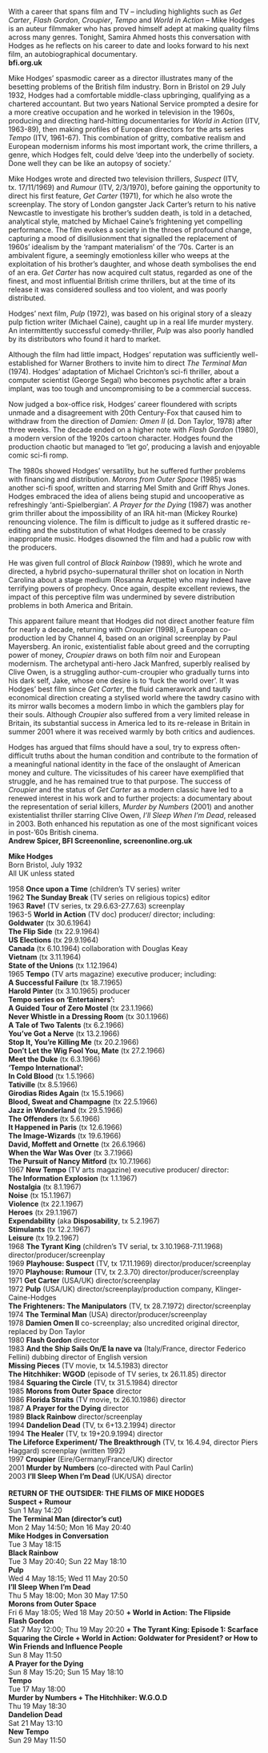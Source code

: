 
With a career that spans film and TV – including highlights such as _Get Carter_, _Flash Gordon_, _Croupier_, _Tempo_ and _World in Action_ – Mike Hodges is an auteur filmmaker who has proved himself adept at making quality films across many genres. Tonight, Samira Ahmed hosts this conversation with Hodges as he reflects on his career to date and looks forward to his next film, an autobiographical documentary.<br>
**bfi.org.uk**

Mike Hodges’ spasmodic career as a director illustrates many of the besetting problems of the British film industry. Born in Bristol on 29 July 1932, Hodges had a comfortable middle-class upbringing, qualifying as a chartered accountant. But two years National Service prompted a desire for a more creative occupation and he worked in television in the 1960s, producing and directing hard-hitting documentaries for _World in Action_ (ITV, 1963-89), then making profiles of European directors for the arts series _Tempo_ (ITV, 1961-67). This combination of gritty, combative realism and European modernism informs his most important work, the crime thrillers, a genre, which Hodges felt, could delve ‘deep into the underbelly of society. Done well they can be like an autopsy of society.’

Mike Hodges wrote and directed two television thrillers, _Suspect_ (ITV,  
tx. 17/11/1969) and _Rumour_ (ITV, 2/3/1970), before gaining the opportunity to direct his first feature, _Get Carter_ (1971), for which he also wrote the screenplay. The story of London gangster Jack Carter’s return to his native Newcastle to investigate his brother’s sudden death, is told in a detached, analytical style, matched by Michael Caine’s frightening yet compelling performance. The film evokes a society in the throes of profound change, capturing a mood of disillusionment that signalled the replacement of 1960s’ idealism by the ‘rampant materialism’ of the ‘70s. Carter is an ambivalent figure, a seemingly emotionless killer who weeps at the exploitation of his brother’s daughter, and whose death symbolises the end of an era.  _Get Carter_ has now acquired cult status, regarded as one of the finest, and most influential British crime thrillers, but at the time of its release it was considered soulless and too violent, and was poorly distributed.

Hodges’ next film, _Pulp_ (1972), was based on his original story of a sleazy pulp fiction writer (Michael Caine), caught up in a real life murder mystery.  
An intermittently successful comedy-thriller, _Pulp_ was also poorly handled by its distributors who found it hard to market.

Although the film had little impact, Hodges’ reputation was sufficiently well-established for Warner Brothers to invite him to direct _The Terminal Man_ (1974). Hodges’ adaptation of Michael Crichton’s sci-fi thriller, about a computer scientist (George Segal) who becomes psychotic after a brain implant, was too tough and uncompromising to be a commercial success.

Now judged a box-office risk, Hodges’ career floundered with scripts unmade and a disagreement with 20th Century-Fox that caused him to withdraw from the direction of _Damien: Omen II_ (d. Don Taylor, 1978) after three weeks.  The decade ended on a higher note with _Flash Gordon_ (1980), a modern version of the 1920s cartoon character. Hodges found the production chaotic but managed to ‘let go’, producing a lavish and enjoyable comic sci-fi romp.

The 1980s showed Hodges’ versatility, but he suffered further problems with financing and distribution. _Morons from Outer Space_ (1985) was another sci-fi spoof, written and starring Mel Smith and Griff Rhys Jones. Hodges embraced the idea of aliens being stupid and uncooperative as refreshingly ‘anti-Spielbergian’. _A Prayer for the Dying_ (1987) was another grim thriller about the impossibility of an IRA hit-man (Mickey Rourke) renouncing violence. The film is difficult to judge as it suffered drastic re-editing and the substitution of what Hodges deemed to be crassly inappropriate music. Hodges disowned the film and had a public row with the producers.

He was given full control of _Black Rainbow_ (1989), which he wrote and directed, a hybrid psycho-supernatural thriller shot on location in North Carolina about a stage medium (Rosanna Arquette) who may indeed have terrifying powers of prophecy. Once again, despite excellent reviews, the impact of this perceptive film was undermined by severe distribution problems in both America and Britain.

This apparent failure meant that Hodges did not direct another feature film for nearly a decade, returning with _Croupier_ (1998), a European co-production led by Channel 4, based on an original screenplay by Paul Mayersberg.  An ironic, existentialist fable about greed and the corrupting power of money, _Croupier_ draws on both film noir and European modernism. The archetypal anti-hero Jack Manfred, superbly realised by Clive Owen, is a struggling author-cum-croupier who gradually turns into his dark self, Jake, whose one desire is to ‘fuck the world over’. It was Hodges’ best film since _Get Carter_, the fluid camerawork and tautly economical direction creating a stylised world where the tawdry casino with its mirror walls becomes a modern limbo in which the gamblers play for their souls. Although _Croupier_ also suffered from a very limited release in Britain, its substantial success in America led to its re-release in Britain in summer 2001 where it was received warmly by both critics and audiences.

Hodges has argued that films should have a soul, try to express often-difficult truths about the human condition and contribute to the formation of a meaningful national identity in the face of the onslaught of American money and culture. The vicissitudes of his career have exemplified that struggle, and he has remained true to that purpose. The success of _Croupier_ and the status of _Get Carter_ as a modern classic have led to a renewed interest in his work and to further projects: a documentary about the representation of serial killers, _Murder by Numbers_ (2001) and another existentialist thriller starring Clive Owen, _I’ll Sleep When I’m Dead_, released in 2003. Both enhanced his reputation as one of the most significant voices in post-’60s British cinema.<br>
**Andrew Spicer, BFI Screenonline, screenonline.org.uk**

  

**Mike Hodges**<br>
Born Bristol, July 1932<br>
All UK unless stated<br>

1958  **Once upon a Time** (children’s TV series) writer<br>
1962  **The Sunday Break** (TV series on religious topics) editor<br>
1963  **Rave!** (TV series, tx 29.6.63-27.7.63) screenplay<br>
1963-5 **World in Action** (TV doc) producer/ director; including:<br>
**Goldwater** (tx 30.6.1964)<br>
**The Flip Side** (tx 22.9.1964)<br>
**US Elections** (tx 29.9.1964)<br>
**Canada** (tx 6.10.1964) collaboration with Douglas Keay<br>
**Vietnam** (tx 3.11.1964)<br>
**State of the Unions** (tx 1.12.1964)<br>
1965  **Tempo** (TV arts magazine) executive producer; including:<br>
**A Successful Failure** (tx 18.7.1965)<br>
**Harold Pinter** (tx 3.10.1965) producer<br>
**Tempo series on ‘Entertainers’:**<br>
**A Guided Tour of Zero Mostel** (tx 23.1.1966)<br>
**Never Whistle in a Dressing Room** (tx 30.1.1966)<br>
**A Tale of Two Talents** (tx 6.2.1966)<br>
**You’ve Got a Nerve** (tx 13.2.1966)<br>
**Stop It, You’re Killing Me** (tx 20.2.1966)<br>
**Don’t Let the Wig Fool You, Mate** (tx 27.2.1966)<br>
**Meet the Duke** (tx 6.3.1966)<br>
**‘Tempo International’:**<br>
**In Cold Blood** (tx 1.5.1966)<br>
**Tativille** (tx 8.5.1966)<br>
**Girodias Rides Again** (tx 15.5.1966)<br>
**Blood, Sweat and Champagne** (tx 22.5.1966)<br>
**Jazz in Wonderland** (tx 29.5.1966)<br>
**The Offenders** (tx 5.6.1966)<br>
**It Happened in Paris** (tx 12.6.1966)<br>
**The Image-Wizards** (tx 19.6.1966)<br>
**David, Moffett and Ornette** (tx 26.6.1966)<br>
**When the War Was Over** (tx 3.7.1966)<br>
**The Pursuit of Nancy Mitford** (tx 10.7.1966)<br>
1967  **New Tempo** (TV arts magazine) executive producer/ director:<br>
**The Information Explosion** (tx 1.1.1967)<br>
**Nostalgia** (tx 8.1.1967)<br>
**Noise** (tx 15.1.1967)<br>
**Violence** (tx 22.1.1967)<br>
**Heroes** (tx 29.1.1967)<br>
**Expendability** (aka **Disposability**, tx 5.2.1967)<br>
**Stimulants** (tx 12.2.1967)<br>
**Leisure** (tx 19.2.1967)<br>
1968  **The Tyrant King** (children’s TV serial, tx 3.10.1968-7.11.1968) director/producer/screenplay<br>
1969  **Playhouse: Suspect** (TV, tx 17.11.1969) director/producer/screenplay<br>
1970  **Playhouse: Rumour** (TV, tx 2.3.70) director/producer/screenplay<br>
1971  **Get Carter** (USA/UK) director/screenplay<br>
1972  **Pulp** (USA/UK) director/screenplay/production company, Klinger-Caine-Hodges<br>
**The Frighteners: The Manipulators** (TV, tx 28.7.1972) director/screenplay<br>
1974  **The Terminal Man** (USA)  director/producer/screenplay<br>
1978  **Damien  Omen II** co-screenplay; also uncredited original director, replaced by Don Taylor<br>
1980  **Flash Gordon** director<br>
1983  **And the Ship Sails On/E la nave va** (Italy/France, director Federico Fellini) dubbing director of English version<br>
**Missing Pieces** (TV movie, tx 14.5.1983) director<br>
**The Hitchhiker: WGOD** (episode of TV series, tx 26.11.85) director<br>
1984  **Squaring the Circle** (TV, tx 31.5.1984) director<br>
1985  **Morons from Outer Space** director<br>
1986  **Florida Straits** (TV movie, tx 26.10.1986) director<br>
1987  **A Prayer for the Dying** director<br>
1989  **Black Rainbow** director/screenplay<br>
1994  **Dandelion Dead** (TV, tx 6+13.2.1994) director<br>
1994  **The Healer** (TV, tx 19+20.9.1994) director<br>
**The Lifeforce Experiment/ The Breakthrough** (TV, tx 16.4.94, director Piers Haggard) screenplay (written 1992)<br>
1997  **Croupier** (Eire/Germany/France/UK)  director<br>
2001  **Murder by Numbers** (co-directed with Paul Carlin)<br>
2003  **I’ll Sleep When I’m Dead** (UK/USA) director<br>
<br>
**RETURN OF THE OUTSIDER: THE FILMS OF MIKE HODGES**<br>
**Suspect + Rumour**<br>
Sun 1 May 14:20<br>
**The Terminal Man (director’s cut)**<br>
Mon 2 May 14:50; Mon 16 May 20:40<br>
**Mike Hodges in Conversation**<br>
Tue 3 May 18:15<br>
**Black Rainbow**<br>
Tue 3 May 20:40; Sun 22 May 18:10<br>
**Pulp**<br>
Wed 4 May 18:15; Wed 11 May 20:50<br>
**I’ll Sleep When I’m Dead**<br>
Thu 5 May 18:00; Mon 30 May 17:50<br>
**Morons from Outer Space**<br>
Fri 6 May 18:05; Wed 18 May 20:50 **+ World in Action: The Flipside**<br>
**Flash Gordon**<br>
Sat 7 May 12:00; Thu 19 May 20:20 **+ The Tyrant King: Episode 1: Scarface**<br>
**Squaring the Circle + World in Action: Goldwater for President? or How to Win Friends and Influence People**<br>
Sun 8 May 11:50<br>
**A Prayer for the Dying**<br>
Sun 8 May 15:20; Sun 15 May 18:10<br>
**Tempo**<br>
Tue 17 May 18:00<br>
**Murder by Numbers + The Hitchhiker: W.G.O.D**<br>
Thu 19 May 18:30<br>
**Dandelion Dead**<br>
Sat 21 May 13:10<br>
**New Tempo**<br>
Sun 29 May 11:50<br>
<!--stackedit_data:
eyJoaXN0b3J5IjpbOTc1ODI4OTYxXX0=
-->